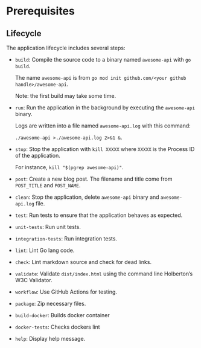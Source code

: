 # Prerequisites

## Lifecycle

The application lifecycle includes several steps:

- `build`: Compile the source code to a binary named `awesome-api` with `go build`.

  The name `awesome-api` is from `go mod init github.com/<your github handle>/awesome-api`.

  Note: the first build may take some time.

- `run`: Run the application in the background by executing the `awesome-api` binary.

  Logs are written into a file named `awesome-api.log` with this command:

  `./awesome-api >./awesome-api.log 2>&1 &`.

- `stop`: Stop the application with `kill XXXXX` where `XXXXX`
  is the Process ID of the application.

  For instance, `kill "$(pgrep awesome-api)"`.

- `post`: Create a new blog post.
  The filename and title come from `POST_TITLE` and `POST_NAME`.

- `clean`: Stop the application, delete `awesome-api` binary
  and `awesome-api.log` file.

- `test`: Run tests to ensure that the application behaves as expected.

- `unit-tests`: Run unit tests.

- `integration-tests`: Run integration tests.

- `lint`: Lint Go lang code.

- `check`: Lint markdown source and check for dead links.

- `validate`: Validate `dist/index.html` using the
  command line Holberton’s W3C Validator.

- `workflow`: Use GitHub Actions for testing.

- `package`: Zip necessary files.

- `build-docker`: Builds docker container

- `docker-tests`: Checks dockers lint

- `help`: Display help message.
